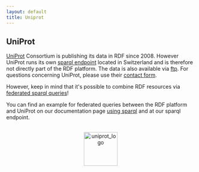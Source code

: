 ```yaml
---
layout: default
title: Uniprot
---
```

## UniProt
[UniProt](http://www.uniprot.org/) Consortium is publishing its data in RDF since 2008. However UniProt runs its own [sparql endpoint](http://sparql.uniprot.org/sparql) located in Switzerland and is therefore not directly part of the RDF platform. The data is also available via [ftp](ftp://ftp.uniprot.org/pub/databases/uniprot/current_release/rdf/). For questions concerning UniProt, please use their [contact form](http://www.uniprot.org/contact).

However, keep in mind that it's possible to combine RDF resources via [federated sparql queries](https://www.w3.org/TR/sparql11-federated-query/)!

You can find an example for federated queries between the RDF platform and UniProt on our documentation page [using sparql](../sparql-endpoints) and at our sparql endpoint.

<br>
<div style="text-align: center">
<img class="hideLink" src="/rdf/static/logos/uniprot_logo.svg" alt="uniprot_logo" height="90" width="90">
</div>
